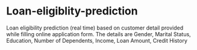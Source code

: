 # Loan-eligiblity-prediction
Loan eligibility prediction (real time) based on customer detail provided while filling online application form. The details are Gender, Marital Status, Education, Number of Dependents, Income, Loan Amount, Credit History

